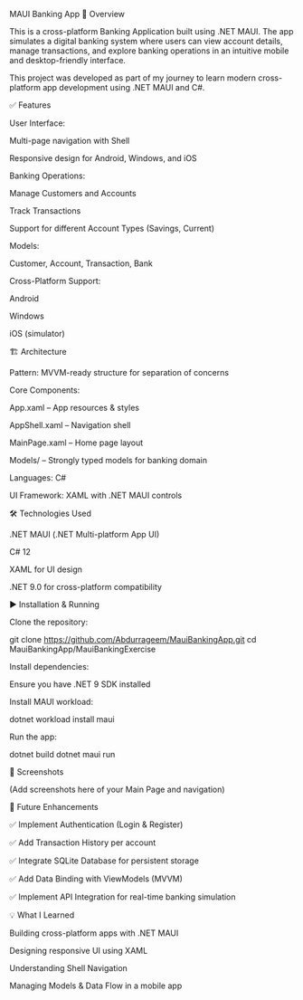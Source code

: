 MAUI Banking App
📌 Overview

This is a cross-platform Banking Application built using .NET MAUI. The app simulates a digital banking system where users can view account details, manage transactions, and explore banking operations in an intuitive mobile and desktop-friendly interface.

This project was developed as part of my journey to learn modern cross-platform app development using .NET MAUI and C#.

✅ Features

User Interface:

Multi-page navigation with Shell

Responsive design for Android, Windows, and iOS

Banking Operations:

Manage Customers and Accounts

Track Transactions

Support for different Account Types (Savings, Current)

Models:

Customer, Account, Transaction, Bank

Cross-Platform Support:

Android

Windows

iOS (simulator)

🏗 Architecture

Pattern: MVVM-ready structure for separation of concerns

Core Components:

App.xaml – App resources & styles

AppShell.xaml – Navigation shell

MainPage.xaml – Home page layout

Models/ – Strongly typed models for banking domain

Languages: C#

UI Framework: XAML with .NET MAUI controls

🛠 Technologies Used

.NET MAUI (.NET Multi-platform App UI)

C# 12

XAML for UI design

.NET 9.0 for cross-platform compatibility

▶ Installation & Running

Clone the repository:

git clone https://github.com/Abdurrageem/MauiBankingApp.git
cd MauiBankingApp/MauiBankingExercise


Install dependencies:

Ensure you have .NET 9 SDK installed

Install MAUI workload:

dotnet workload install maui


Run the app:

dotnet build
dotnet maui run

📸 Screenshots

(Add screenshots here of your Main Page and navigation)

🚀 Future Enhancements

✅ Implement Authentication (Login & Register)

✅ Add Transaction History per account

✅ Integrate SQLite Database for persistent storage

✅ Add Data Binding with ViewModels (MVVM)

✅ Implement API Integration for real-time banking simulation

💡 What I Learned

Building cross-platform apps with .NET MAUI

Designing responsive UI using XAML

Understanding Shell Navigation

Managing Models & Data Flow in a mobile app
